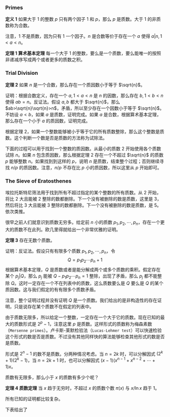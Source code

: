 ### Primes
**定义 1**
如果大于 1 的整数 $p$ 只有两个因子 1 和 $p$，那么 $p$ 是质数。大于 1 的非质数称为合数。

注意，1 不是质数，因为只有 1 一个因子。$n$ 是合数等价于存在一个 $a$ 使得 $a|n,1<a<n$。

**定理 1 算术基本定理**
每一个大于 1 的整数，要么是一个质数，要么能唯一的按照非递减序写成两个或者更多的质数之积。

### Trial Division
**定理 2**
如果 $n$ 是一个合数，那么存在一个质因数小于等于 $\sqrt{n}$。

证明：根据合数定义，存在一个 $a,1<a<n$ 是 $n$ 的因数，那么存在 $b,1<b<n$ 使得 $ab=n$。反证法。假设 $a,b$ 都大于 $\sqrt{n}$，那么 $ab>\sqrt{n}\sqrt{n}>n$，矛盾，所以至少存在一个因数小于等于 $\sqrt{n}$。不妨设 $a<b$，如果 $a$ 是质数，证明完成。如果 $a$ 是合数，根据算术基本定理，那么存在一个小于 $a$ 的质因数，证明完成。

根据定理 2，如果一个整数能够被小于等于它的所有质数整除，那么这个整数是质数。这个判断一个数是否是质数的方法称为试除法。

下面的过程可以用于找到一个整数的质因数。从最小的质数 2 开始使用各个质数试除 $n$。如果 $n$ 包含质因数，那么根据定理 2 存在一个不超过 $\sqrt{n}$ 的质数 $p$ 能够整数 $n$。如果找到到这样的 $p$，说明 $n$ 是质数，结束整个过程；否则继续寻找 $n/p$ 的质因数。注意，$n/p$ 不存在比 $p$ 小的质因数，所以这里从 $p$ 开始即可。

### The Sieve of Eratosthenes
埃拉托斯特尼筛法用于找到所有不超过指定的某个整数的所有质数。从 2 开始，将比 2 大且能被 2 整除的数都删除。下一个没有被删除的数是质数，这里是 3，然后将比 3 大且能被 3 整除的数都删除。下一个没有被删除的数是质数，是 5。依次类推。

很早之前人们就意识到质数无穷多。给定前 $n$ 小的质数 $p_1,p_2,\cdots,p_n$，存在一个更大的质数不在此列。欧几里得就给出一个非常优雅的证明。

**定理 3**
存在无数个质数。

证明：反证法。假设只有有限多个质数 $p_1,p_2,\cdots,p_n$，令
$$Q=p_1p_2\cdots p_n+1$$
根据算术基本定理，$Q$ 是质数或者是能分解成两个或多个质数的乘积。假定存在某个 $p_j|Q$，那么 $p_j$ 能被 $Q-p_1p_2\cdots p_n=1$ 整除，出现了矛盾，那么 $p_j$ 都不能整除 $Q$。这时一定存在一个不在列表中的质数，这么质数要么是 $Q$ 要么是 $Q$ 的某个质因数。这与我们假定的有有限多个质数矛盾。

注意，整个证明过程并没有证明 $Q$ 是一个质数。我们给出的是非构造性的存在证明，只是说存在某个质数不在假定的列表中。

由于质数无限多，所以给定一个整数，一定存在一个大于它的质数。现在已知的最大的质数形式是 $2^p-1$，注意这里 $p$ 是质数。这样形式的质数称为梅森素数（`Mersenne primes`）。卢卡斯-莱默检验法（`Lucas-Lehmer test`）可以快速检验这个形式的数是否是质数。不过没有其他同样快的算法能够检查其他形式的数是否是质数。

形式是 $2^n-1$ 的数不是质数。分两种情况考虑。当 $n=2k$ 时，可以分解因式 $(2^k+1)(2^k-1)$，当 $n=2k+1$ 时，也可以分解因式 $(x-1)(x^{n-1}+x^{n-2}+\cdots+1)x$。

质数有无限多，那么小于 $x$ 的质数有多少个呢？

**定理 4 质数定理**
当 $x$ 趋于无穷时，不超过 $x$ 的质数个数 $\pi(x)$ 与 $x/\ln x$ 趋于 1。

所有已知的证明都比较复杂。

下表给出了
